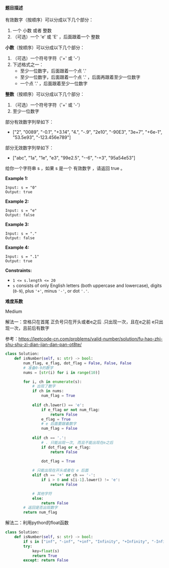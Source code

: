 #### **题目描述**
有效数字（按顺序）可以分成以下几个部分：

1. 一个 小数 或者 整数
2. （可选）一个 'e' 或 'E' ，后面跟着一个 整数



**小数**（按顺序）可以分成以下几个部分：

1. （可选）一个符号字符（'+' 或 '-'）
2. 下述格式之一：
   - 至少一位数字，后面跟着一个点 '.'
   - 至少一位数字，后面跟着一个点 '.' ，后面再跟着至少一位数字
   - 一个点 '.' ，后面跟着至少一位数字



**整数**（按顺序）可以分成以下几个部分：

1. （可选）一个符号字符（'+' 或 '-'）
2. 至少一位数字

部分有效数字列举如下：

- ["2", "0089", "-0.1", "+3.14", "4.", "-.9", "2e10", "-90E3", "3e+7", "+6e-1", "53.5e93", "-123.456e789"]

部分无效数字列举如下：

- ["abc", "1a", "1e", "e3", "99e2.5", "--6", "-+3", "95a54e53"]


 给你一个字符串 s ，如果 s 是一个 有效数字 ，请返回 true 。



**Example 1:**

```
Input: s = "0"
Output: true
```

**Example 2:**

```
Input: s = "e"
Output: false
```

**Example 3:**

```
Input: s = "."
Output: false
```

**Example 4:**

```
Input: s = ".1"
Output: true
```

 

**Constraints:**

- `1 <= s.length <= 20`
- `s` consists of only English letters (both uppercase and lowercase), digits (`0-9`), plus `'+'`, minus `'-'`, or dot `'.'`.

**难度系数**    

Medium

解法一：空格只在首尾 	正负号只在开头或者e之后 	.只出现一次，且在e之前 	e只出现一次，且前后有数字

参考：https://leetcode-cn.com/problems/valid-number/solution/fu-hao-zhi-shu-shu-zi-dian-jian-dan-pan-ot8te/ 

```python
class Solution:
    def isNumber(self, s: str) -> bool:
        num_flag, e_flag, dot_flag = False, False, False
        # 准备0-9的数字
        nums = [str(i) for i in range(10)]

        for i, ch in enumerate(s):
            # 出现了数字
            if ch in nums:
                num_flag = True
            
            elif ch.lower() == 'e':
                if e_flag or not num_flag:
                    return False
                e_flag = True
                # e 后面要跟着数字
                num_flag = False 
                
            elif ch == '.':
                # . 只能出现一次, 而且不能出现在e之后
                if dot_flag or e_flag:
                    return False
                
                dot_flag = True

            # 只能出现在开头或者在 e 后面
            elif ch == '+' or ch == '-':
                if i > 0 and s[i-1].lower() != 'e':
                    return False

            # 其他字符
            else:
                return False
        # 返回是否出现数字
        return num_flag

```

解法二：利用python的float函数

```python
class Solution:
    def isNumber(self, s: str) -> bool:
        if s in ["inf", "-inf", "+inf", "Infinity", "+Infinity", "-Infinity"]: return False
        try:
            key=float(s)
            return True
        except: return False
```

